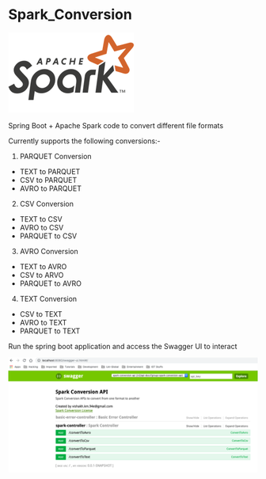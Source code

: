 # Spark_Conversion

![alt text](https://github.com/Hitman007IN/Spark_Conversion/blob/master/spark_logo.png)

Spring Boot + Apache Spark code to convert different file formats

Currently supports the following conversions:-

1. PARQUET Conversion
  - TEXT to PARQUET
  - CSV to PARQUET
  - AVRO to PARQUET
  
2. CSV Conversion
  - TEXT to CSV
  - AVRO to CSV
  - PARQUET to CSV
  
3. AVRO Conversion
  - TEXT to AVRO
  - CSV to ARVO
  - PARQUET to AVRO
  
4. TEXT Conversion
  - CSV to TEXT
  - AVRO to TEXT
  - PARQUET to TEXT

Run the spring boot application and access the Swagger UI to interact

![alt text](https://github.com/Hitman007IN/Spark_Conversion/blob/master/swagger.png)

